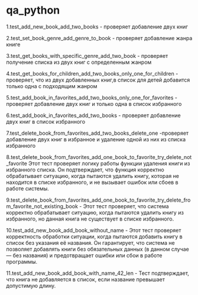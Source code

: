 # qa_python

1.test_add_new_book_add_two_books - проверяет добавление двух книг

2.test_set_book_genre_add_genre_to_book - проверяет добавление жанра книге

3.test_get_books_with_specific_genre_add_two_book - проверяет получение списка из двух книг с определенным жанром

4.test_get_books_for_children_add_two_books_only_one_for_children - проверяет, что из двух добавленных книг,в список для детей добавится только одна с подходящим жанром

5.test_add_book_in_favorites_add_two_books_only_one_for_favorites - проверяет добавление двух книг и только одна в список избранного

6.test_add_book_in_favorites_add_two_books - проверяет добавление двух книг в список избранного

7.test_delete_book_from_favorites_add_two_books_delete_one -проверяет добавление двух книг в избранное и удаление одной из них из списка избранного

8.test_delete_book_from_favorites_add_one_book_to_favorite_try_delete_not_favorite Этот тест проверяет логику работы функции удаления книги из избранного списка. Он подтверждает, что функция корректно обрабатывает ситуацию, когда пытаются удалить книгу, которая не находится в списке избранного, и не вызывает ошибок или сбоев в работе системы.

9.test_delete_book_from_favorites_add_one_book_to_favorite_try_delete_from_favorite_not_existing_book - Этот тест проверяет, что система корректно обрабатывает ситуацию, когда пытаются удалить книгу из избранного, но данная книга не существует в списке избранного.

10.test_add_new_book_add_book_without_name - Этот тест проверяет корректность обработки ситуации, когда пытаются добавить книгу в список без указания её названия. Он гарантирует, что система не позволяет добавлять книги без обязательных данных (в данном случае — без названия) и предотвращает ошибки или сбои в работе программы.

11.test_add_new_book_add_book_with_name_42_len - Тест подтверждает, что книга не добавляется в список, если название превышает допустимую длину.